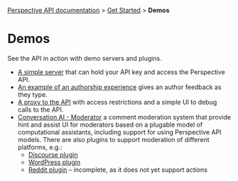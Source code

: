 [Perspective API documentation](../README.md) > [Get Started](README.md) > **Demos**

# Demos

See the API in action with demo servers and plugins.

+ [A simple server](https://github.com/conversationai/perspectiveapi-simple-server) that can hold your API key and access the Perspective API.
+ [An example of an authorship experience](https://github.com/conversationai/perspectiveapi-authorship-demo) gives an author feedback as they type.
+ [A proxy to the API](https://github.com/conversationai/perspectiveapi-proxy) with access restrictions and a simple UI to debug calls to the API. 
+ [Conversation AI - Moderator](https://github.com/conversationai/conversationai-moderator) a comment moderation system that provide hint and assist UI for moderators based on a plugable model of computational assistants, including support for using Perspective API models. There are also plugins to support moderation of different platforms, e.g.:
   + [Discourse plugin](https://github.com/conversationai/conversationai-moderator-discourse)
   + [WordPress plugin](https://github.com/conversationai/conversationai-moderator-wordpress)
   + [Reddit plugin](https://github.com/conversationai/conversationai-moderator-reddit) &ndash; incomplete, as it does not yet support actions
   
